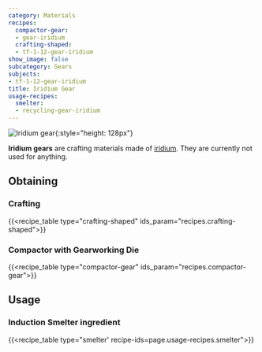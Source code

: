 ```yaml
---
category: Materials
recipes:
  compactor-gear:
  - gear-iridium
  crafting-shaped:
  - tf-1-12-gear-iridium
show_image: false
subcategory: Gears
subjects:
- tf-1-12-gear-iridium
title: Iridium Gear
usage-recipes:
  smelter:
  - recycling-gear-iridium
---
```


![Iridium gear](/images/docs/1.12/thermal-foundation/gear-iridium.png){:style="height: 128px"}


**Iridium gears** are crafting materials made of
[iridium](../iridium-ingot/). They are currently not used for anything.


Obtaining
---------

### Crafting
{{<recipe_table type="crafting-shaped" ids_param="recipes.crafting-shaped">}}

### Compactor with Gearworking Die
{{<recipe_table type="compactor-gear" ids_param="recipes.compactor-gear">}}


Usage
-----

### Induction Smelter ingredient
{{<recipe_table type="smelter' recipe-ids=page.usage-recipes.smelter">}}
